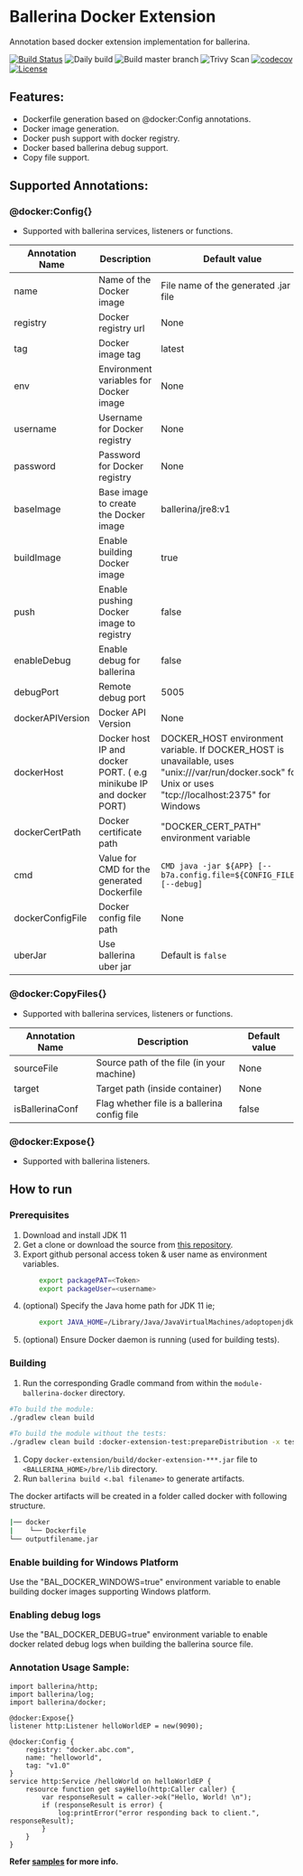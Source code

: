 # Ballerina Docker Extension
 
Annotation based docker extension implementation for ballerina. 

[![Build Status](https://wso2.org/jenkins/job/ballerinax/job/docker-pipeline/badge/icon)](https://wso2.org/jenkins/job/ballerinax/job/docker-pipeline/)
![Daily build](https://github.com/ballerina-platform/module-ballerina-docker/workflows/Daily%20build/badge.svg)
![Build master branch](https://github.com/ballerina-platform/module-ballerina-docker/workflows/Build%20master%20branch/badge.svg)
![Trivy Scan](https://github.com/ballerina-platform/module-ballerina-docker/workflows/Trivy%20Docker%20Image%20Scan/badge.svg)
[![codecov](https://codecov.io/gh/ballerina-platform/module-ballerina-docker/branch/master/graph/badge.svg)](https://codecov.io/gh/ballerina-platform/module-ballerina-docker)
[![License](https://img.shields.io/badge/License-Apache%202.0-blue.svg)](https://opensource.org/licenses/Apache-2.0) 
## Features:
- Dockerfile generation based on @docker:Config annotations. 
- Docker image generation. 
- Docker push support with docker registry.
- Docker based ballerina debug support. 
- Copy file support. 

## Supported Annotations:

### @docker:Config{}
- Supported with ballerina services, listeners or functions.

|**Annotation Name**|**Description**|**Default value**|
|--|--|--|
|name|Name of the Docker image|File name of the generated .jar file|
|registry|Docker registry url|None|
|tag|Docker image tag|latest|
|env|Environment variables for Docker image|None|
|username|Username for Docker registry|None|
|password|Password for Docker registry|None|
|baseImage|Base image to create the Docker image|ballerina/jre8:v1|
|buildImage|Enable building Docker image|true|
|push|Enable pushing Docker image to registry|false|
|enableDebug|Enable debug for ballerina|false|
|debugPort|Remote debug port|5005|
|dockerAPIVersion|Docker API Version|None|
|dockerHost|Docker host IP and docker PORT. ( e.g minikube IP and docker PORT)|DOCKER_HOST environment variable. If DOCKER_HOST is unavailable, uses "unix:///var/run/docker.sock" for Unix or uses "tcp://localhost:2375" for Windows|
|dockerCertPath|Docker certificate path|"DOCKER_CERT_PATH" environment variable|
|cmd|Value for CMD for the generated Dockerfile|`CMD java -jar ${APP} [--b7a.config.file=${CONFIG_FILE}] [--debug]`|
|dockerConfigFile|Docker config file path|None|
|uberJar|Use ballerina uber jar|Default is `false`|

### @docker:CopyFiles{}
- Supported with ballerina services, listeners or functions.

|**Annotation Name**|**Description**|**Default value**|
|--|--|--|
|sourceFile|Source path of the file (in your machine)|None|
|target|Target path (inside container)|None|
|isBallerinaConf|Flag whether file is a ballerina config file|false|

### @docker:Expose{}
- Supported with ballerina listeners.

## How to run

### Prerequisites

1. Download and install JDK 11
1. Get a clone or download the source from [this repository](https://github.com/ballerina-platform/module-ballerina-docker).
1. Export github personal access token & user name as environment variables.
   ```bash
       export packagePAT=<Token>
       export packageUser=<username>
   ```
1. (optional) Specify the Java home path for JDK 11 ie;
    ```bash
        export JAVA_HOME=/Library/Java/JavaVirtualMachines/adoptopenjdk-11.jdk/Contents/Home/
    ```
1. (optional) Ensure Docker daemon is running (used for building tests).

### Building

1. Run the corresponding Gradle command from within the `module-ballerina-docker` directory.
```bash
#To build the module:
./gradlew clean build

#To build the module without the tests:
./gradlew clean build :docker-extension-test:prepareDistribution -x test
```
1. Copy `docker-extension/build/docker-extension-***.jar` file to `<BALLERINA_HOME>/bre/lib` directory.
1. Run `ballerina build <.bal filename>` to generate artifacts.

The docker artifacts will be created in a folder called docker with following structure.
```bash
|── docker
|    └── Dockerfile
└── outputfilename.jar
```

### Enable building for Windows Platform
Use the "BAL_DOCKER_WINDOWS=true" environment variable to enable building docker images supporting Windows platform.

### Enabling debug logs
Use the "BAL_DOCKER_DEBUG=true" environment variable to enable docker related debug logs when building the ballerina
source file.

### Annotation Usage Sample:
```ballerina
import ballerina/http;
import ballerina/log;
import ballerina/docker;

@docker:Expose{}
listener http:Listener helloWorldEP = new(9090);

@docker:Config {
    registry: "docker.abc.com",
    name: "helloworld",
    tag: "v1.0"
}
service http:Service /helloWorld on helloWorldEP {
    resource function get sayHello(http:Caller caller) {
        var responseResult = caller->ok("Hello, World! \n");
        if (responseResult is error) {
            log:printError("error responding back to client.", responseResult);
        }
    }
}
```
**Refer [samples](samples) for more info.**
